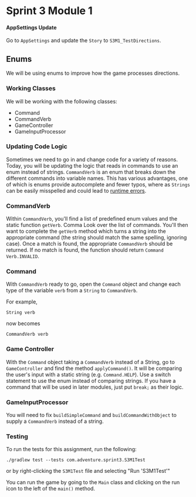 # Sprint 3 Module 1

#### AppSettings Update
Go to `AppSettings` and update the `Story` to `S3M1_TestDirections`.

## Enums
We will be using enums to improve how the game processes directions.

### Working Classes
We will be working with the following classes:
- Command
- CommandVerb
- GameController
- GameInputProcessor

### Updating Code Logic
Sometimes we need to go in and change code for a variety of reasons. Today, you will be updating the logic that reads in commands to use an enum instead of strings. `CommandVerb` is an enum that breaks down the different commands into variable names. This has various advantages, one of which is enums provide autocomplete and fewer typos, where as `Strings` can be easily misspelled and could lead to [runtime errors](https://www.geeksforgeeks.org/difference-between-compile-time-errors-and-runtime-errors/).

### CommandVerb
Within `CommandVerb`, you'll find a list of predefined enum values and the static function `getVerb`. 
Comma
Look over the list of commands. You'll then want to complete the `getVerb` method which turns a string into the appropriate command (the string should match the same spelling, ignoring case). Once a match is found, the appropriate `CommandVerb` should be returned. If no match is found, the function should return `Command Verb.INVALID`.

### Command
With `CommandVerb` ready to go, open the `Command` object and change each type of the variable `verb` from a `String` to `CommandVerb`. 

For example,

```String verb```

now becomes

```CommandVerb verb```

### Game Controller
With the `Command` object taking a `CommandVerb` instead of a String, go to `GameController` and find the method `applyCommand()`. It will be comparing the user's input with a static string (e.g. `Command.HELP`). Use a switch statement to use the enum instead of comparing strings. If you have a command that will be used in later modules, just put `break;` as their logic. 

### GameInputProcessor
You will need to fix `buildSimpleCommand` and `buildCommandWithObject` to supply a `CommandVerb` instead of a string.

### Testing
To run the tests for this assignment, run the following:

`./gradlew test --tests com.adventure.sprint3.S3M1Test`

or by right-clicking the `S3M1Test` file and selecting "Run 'S3M1Test'"

You can run the game by going to the `Main` class and clicking on the run icon to the left of the `main()` method.
